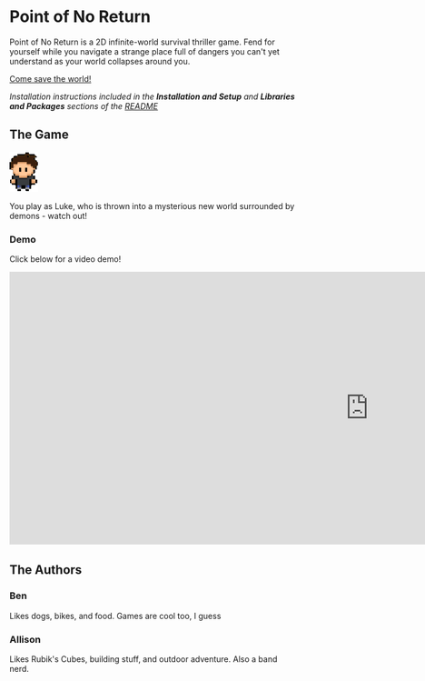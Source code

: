 # Point of No Return

Point of No Return is a 2D infinite-world survival thriller game. Fend for yourself while you navigate a strange place full of dangers you can't yet understand as your world collapses around you.

[Come save the world!](https://github.com/olincollege/point-of-no-return)

*Installation instructions included in the **Installation and Setup** and **Libraries and Packages** sections of the [README](https://github.com/olincollege/point-of-no-return/blob/main/README.md)*

## The Game
![Player](player.png)

You play as Luke, who is thrown into a mysterious new world surrounded by demons - watch out!

### Demo
Click below for a video demo!

<iframe width="1264" height="480" src="https://www.youtube.com/embed/d-8AaGryPmE" title="Point of No Return Demo" frameborder="0" allow="accelerometer; autoplay; clipboard-write; encrypted-media; gyroscope; picture-in-picture" allowfullscreen></iframe>


## The Authors
### Ben
Likes dogs, bikes, and food. Games are cool too, I guess

### Allison
Likes Rubik's Cubes, building stuff, and outdoor adventure. Also a band nerd.
